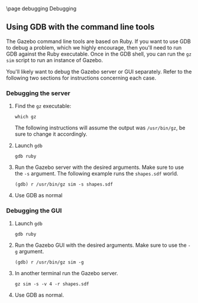 \page debugging Debugging

## Using GDB with the command line tools

The Gazebo command line tools are based on Ruby. If you want to use GDB to
debug a problem, which we highly encourage, then you'll need to run GDB against
the Ruby executable. Once in the GDB shell, you can run the `gz sim`
script to run an instance of Gazebo.

You'll likely want to debug the Gazebo server or GUI separately. Refer to the
following two sections for instructions concerning each case.

### Debugging the server

1. Find the `gz` executable:

    `which gz`

    The following instructions will assume the output was `/usr/bin/gz`, be
    sure to change it accordingly.

2. Launch `gdb`

    `gdb ruby`

3. Run the Gazebo server with the desired arguments. Make sure to use the
   `-s` argument. The following example runs the `shapes.sdf` world.

    `(gdb) r /usr/bin/gz sim -s shapes.sdf`

4. Use GDB as normal

### Debugging the GUI

1. Launch `gdb`

    `gdb ruby`

2. Run the Gazebo GUI with the desired arguments. Make sure to use the
   `-g` argument.

    `(gdb) r /usr/bin/gz sim -g`

3. In another terminal run the Gazebo server.

    `gz sim -s -v 4 -r shapes.sdf`

4. Use GDB as normal.

